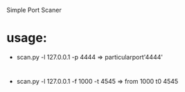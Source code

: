 Simple Port Scaner

# usage:
* scan.py -l 127.0.0.1 -p 4444
          => particularport'4444'
#
* scan.py -l 127.0.0.1 -f 1000 -t 4545
          => from 1000 t0 4545

